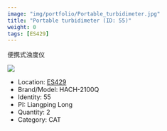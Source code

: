 ```yaml
---
image: "img/portfolio/Portable_turbidimeter.jpg"
title: "Portable turbidimeter (ID: 55)"
weight: 0
tags: [ES429]
---
```


便携式浊度仪

<!--more-->

![](../../img/portfolio/Portable_turbidimeter.jpg)

- Location: [ES429](../../tags/es429)
- Brand/Model: HACH-2100Q
- Identity: 55
- PI: Liangping Long
- Quantity: 2
- Category: CAT






